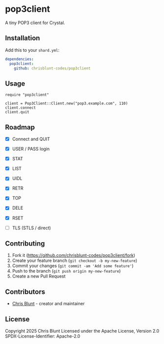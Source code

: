 # pop3client

A tiny POP3 client for Crystal.

## Installation

Add this to your `shard.yml`:

```yaml
dependencies:
  pop3client:
    github: chrisblunt-codes/pop3client
```

## Usage

```crystal
require "pop3client"

client = Pop3Client::Client.new("pop3.example.com", 110)
client.connect
client.quit
```

## Roadmap

- [x] Connect and QUIT
- [x] USER / PASS login
- [x] STAT
- [x] LIST
- [x] UIDL
- [x] RETR
- [x] TOP
- [x] DELE
- [x] RSET
- [ ] TLS (STLS / direct)


## Contributing

1. Fork it (<https://github.com/chrisblunt-codes/pop3client/fork>)
2. Create your feature branch (`git checkout -b my-new-feature`)
3. Commit your changes (`git commit -am 'Add some feature'`)
4. Push to the branch (`git push origin my-new-feature`)
5. Create a new Pull Request

## Contributors

- [Chris Blunt](https://github.com/chrisblunt-codes) - creator and maintainer


## License

Copyright 2025 Chris Blunt
Licensed under the Apache License, Version 2.0
SPDX-License-Identifier: Apache-2.0

